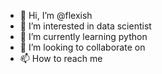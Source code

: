 - 👋 Hi, I’m @flexish
- 👀 I’m interested in data scientist
- 🌱 I’m currently learning python
- 💞️ I’m looking to collaborate on 
- 📫 How to reach me 

<!---
flexish/flexish is a ✨ special ✨ repository because its `README.md` (this file) appears on your GitHub profile.
You can click the Preview link to take a look at your changes.
--->
